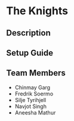 # The Knights

## Description

## Setup Guide

## Team Members
* Chinmay Garg
* Fredrik Soermo
* Silje Tyrihjell
* Navjot Singh
* Aneesha Mathur
